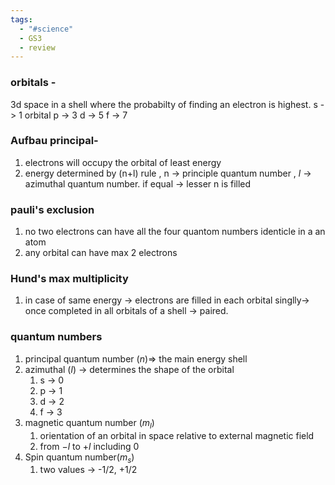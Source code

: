 ```yaml
---
tags:
  - "#science"
  - GS3
  - review
---
```

### orbitals -
3d space in a shell where the probabilty of finding an electron is highest.
s -> 1 orbital
p -> 3 
d -> 5
f -> 7

### Aufbau principal-
1. electrons will occupy the orbital of least energy
2. energy determined by (n+l) rule , n -> principle quantum number , $l$ -> azimuthal quantum number. if equal -> lesser  n is filled

### pauli's exclusion
1. no two electrons can have all the four quantom numbers identicle in a an atom
2. any orbital can have max 2 electrons 
### Hund's max multiplicity
1. in case of same energy -> electrons are filled in each orbital singlly-> once completed in all orbitals of a shell -> paired.

### quantum numbers
1. principal quantum number ($n$)=> the main energy shell
2. azimuthal ($l$) -> determines the shape of the orbital
	1. s -> 0
	2. p -> 1
	3. d -> 2
	4. f -> 3
3. magnetic quantum number ($m_l$) 
	1. orientation of an orbital in space relative to external magnetic field
	2. from $-l$ to $+l$ including 0
4. Spin quantum number($m_s$)
	1. two values -> -1/2, +1/2